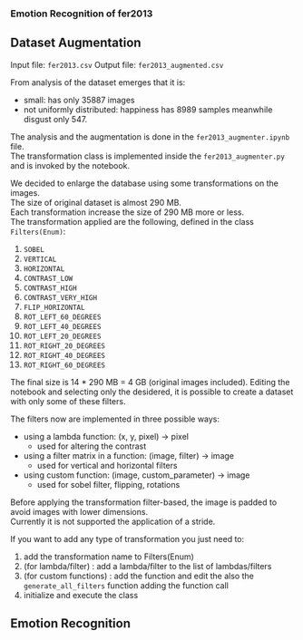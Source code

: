 ### Emotion Recognition of fer2013

## Dataset Augmentation

Input file: <code>fer2013.csv</code>
Output file: <code>fer2013_augmented.csv</code>

From analysis of the dataset emerges that it is:
 * small: has only 35887 images
 * not uniformly distributed: happiness has 8989 samples meanwhile disgust only 547.

The analysis and the augmentation is done in the <code>fer2013_augmenter.ipynb</code> file.<br/>
The transformation class is implemented inside the <code>fer2013_augmenter.py</code> and is invoked by the notebook.

We decided to enlarge the database using some transformations on the images.<br/>
The size of original dataset is almost 290 MB.<br/>
Each transformation increase the size of 290 MB more or less.<br/>
The transformation applied are the following, defined in the class <code>Filters(Enum)</code>:
 1. <code>SOBEL</code>
 2. <code>VERTICAL</code>
 3. <code>HORIZONTAL</code>
 4. <code>CONTRAST_LOW</code>
 5. <code>CONTRAST_HIGH</code>
 6. <code>CONTRAST_VERY_HIGH</code>
 7. <code>FLIP_HORIZONTAL</code>
 8. <code>ROT_LEFT_60_DEGREES</code>
 9. <code>ROT_LEFT_40_DEGREES</code>
 10. <code>ROT_LEFT_20_DEGREES</code>
 11. <code>ROT_RIGHT_20_DEGREES</code>
 12. <code>ROT_RIGHT_40_DEGREES</code>
 13. <code>ROT_RIGHT_60_DEGREES</code>

The final size is 14 * 290 MB = 4 GB (original images included).
Editing the notebook and selecting only the desidered, it is possible to create a dataset with only some of these filters.

The filters now are implemented in three possible ways:
 * using a lambda function: (x, y, pixel) -> pixel
    * used for altering the contrast
 * using a filter matrix in a function: (image, filter) -> image
    * used for vertical and horizontal filters
 * using custom function: (image, custom_parameter) -> image
    * used for sobel filter, flipping, rotations

Before applying the transformation filter-based, the image is padded to avoid images with lower dimensions.<br/>
Currently it is not supported the application of a stride.

If you want to add any type of transformation you just need to:
 1. add the transformation name to Filters(Enum)
 2. (for lambda/filter) : add a lambda/filter to the list of lambdas/filters 
 2. (for custom functions) : add the function and edit the also the <code>generate_all_filters</code> function adding the function call
 3. initialize and execute the class

## Emotion Recognition

